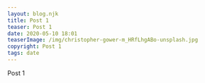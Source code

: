 ```yaml
---
layout: blog.njk
title: Post 1
teaser: Post 1
date: 2020-05-10 18:01
teaserImage: /img/christopher-gower-m_HRfLhgABo-unsplash.jpg
copyright: Post 1
tags: date
---
```

Post 1